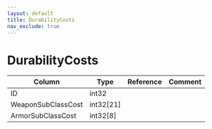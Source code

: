 ```yaml
---
layout: default
title: DurabilityCosts
nav_exclude: true
---
```

# DurabilityCosts

| Column | Type | Reference | Comment |
|--------|------|-----------|---------|
|ID|int32|||
|WeaponSubClassCost|int32[21]|||
|ArmorSubClassCost|int32[8]|||
